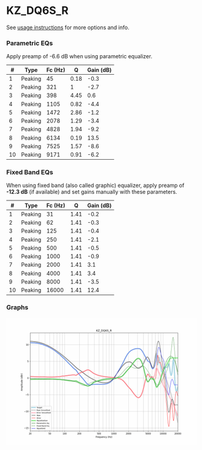 # KZ_DQ6S_R
See [usage instructions](https://github.com/jaakkopasanen/AutoEq#usage) for more options and info.

### Parametric EQs
Apply preamp of -6.6 dB when using parametric equalizer.

|   # | Type    |   Fc (Hz) |    Q |   Gain (dB) |
|-----|---------|-----------|------|-------------|
|   1 | Peaking |        45 | 0.18 |        -0.3 |
|   2 | Peaking |       321 | 1    |        -2.7 |
|   3 | Peaking |       398 | 4.45 |         0.6 |
|   4 | Peaking |      1105 | 0.82 |        -4.4 |
|   5 | Peaking |      1472 | 2.86 |        -1.2 |
|   6 | Peaking |      2078 | 1.29 |        -3.4 |
|   7 | Peaking |      4828 | 1.94 |        -9.2 |
|   8 | Peaking |      6134 | 0.19 |        13.5 |
|   9 | Peaking |      7525 | 1.57 |        -8.6 |
|  10 | Peaking |      9171 | 0.91 |        -6.2 |

### Fixed Band EQs
When using fixed band (also called graphic) equalizer, apply preamp of **-12.3 dB** (if available) and set gains manually with these parameters.

|   # | Type    |   Fc (Hz) |    Q |   Gain (dB) |
|-----|---------|-----------|------|-------------|
|   1 | Peaking |        31 | 1.41 |        -0.2 |
|   2 | Peaking |        62 | 1.41 |        -0.3 |
|   3 | Peaking |       125 | 1.41 |        -0.4 |
|   4 | Peaking |       250 | 1.41 |        -2.1 |
|   5 | Peaking |       500 | 1.41 |        -0.5 |
|   6 | Peaking |      1000 | 1.41 |        -0.9 |
|   7 | Peaking |      2000 | 1.41 |         3.1 |
|   8 | Peaking |      4000 | 1.41 |         3.4 |
|   9 | Peaking |      8000 | 1.41 |        -3.5 |
|  10 | Peaking |     16000 | 1.41 |        12.4 |

### Graphs
![](./KZ_DQ6S_R.png)
